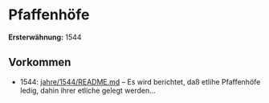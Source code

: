# Pfaffenhöfe

**Ersterwähnung:** 1544

## Vorkommen
- 1544: [jahre/1544/README.md](../jahre/1544/README.md) – Es wird berichtet, daß etlihe Pfaffenhöfe
ledig, dahin ihrer etliche gelegt werden...
